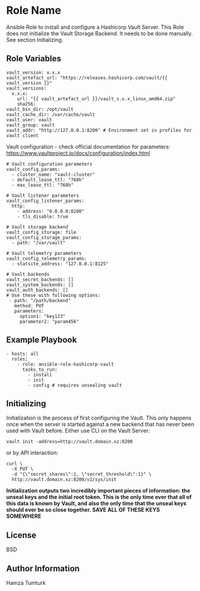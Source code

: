 Role Name
=========

Ansible Role to install and configure a Hashicorp Vault Server.
This Role does not initialize the Vault Storage Backend. It needs to be done manually. See section Initializing.

Role Variables
--------------

    vault_version: x.x.x
    vault_artefact_url: "https://releases.hashicorp.com/vault/{{ vault_version }}"
    vault_versions:
      x.x.x:
        url: "{{ vault_artefact_url }}/vault_x.x.x_linux_amd64.zip"
        sha256: 
    vault_bin_dir: /opt/vault
    vault_cache_dir: /var/cache/vault
    vault_user: vault
    vault_group: vault
    vault_addr: "http://127.0.0.1:8200" # Environment set in profiles for vault client

    
Vault configuration - check official documentation for parameters:
https://www.vaultproject.io/docs/configuration/index.html
    
    # Vault configuration parameters
    vault_config_params:
      - cluster_name: "vault-cluster"
      - default_lease_ttl: "768h"
      - max_lease_ttl: "768h"
    
    # Vault listener parameters
    vault_config_listener_params:
      http:
        - address: "0.0.0.0:8200"
        - tls_disable: true
    
    # Vault storage backend
    vault_config_storage: file
    vault_config_storage_params:
      - path: "/var/vault"
    
    # Vault telemetry parameters
    vault_config_telemetry_params:
      - statsite_address: "127.0.0.1:8125"

    # Vault backends
    vault_secret_backends: []
    vault_system_backends: []
    vault_auth_backends: []
    # Use these with following options:
     - path: "/path/backend"
       method: PUT
       parameters:
         option1: "key123"
         parameter2: "param456"

Example Playbook
----------------
    - hosts: all
      roles:
        - role: ansible-role-hashicorp-vault
          tasks_to_run:
            - install
            - init
            - config # requires unsealing vault

Initializing
------------
Initialization is the process of first configuring the Vault. This only happens once when the server is started against a new backend that has never been used with Vault before.
Either use CLI on the Vault Server:

    vault init -address=http://vault.domain.xz:8200

or by API interaction:

    curl \
      -X PUT \
      -d "{\"secret_shares\":1, \"secret_threshold\":1}" \
      http://vault.domain.xz:8200/v1/sys/init

**Initialization outputs two incredibly important pieces of information: the unseal keys and the initial root token. This is the only time ever that all of this data is known by Vault, and also the only time that the unseal keys should ever be so close together.
SAVE ALL OF THESE KEYS SOMEWHERE**

License
-------

BSD

Author Information
------------------
Hamza Tumturk
